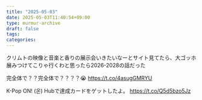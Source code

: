 ```yaml
---
title: "2025-05-03"
date: 2025-05-03T11:40:54+09:00
type: murmur-archive
draft: false
tags: 
categories: 
---
```



クリムトの映像と音楽と香りの展示会いきたいなーとサイト見てたら、大ゴッホ展みつけてこりゃ行くわと思ったら2026-2028の話だった


完全体で？？完全体で？？？？😭 https://t.co/4asugGMRYU


K-Pop ON! (온) Hubで達成カードをゲットしたよ。
https://t.co/Q5d5bzo5Jz

